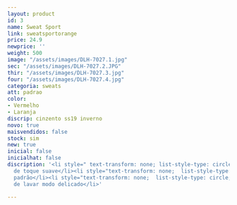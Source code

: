 ```yaml
---
layout: product
id: 3
name: Sweat Sport
link: sweatsportorange
price: 24.9
newprice: ''
weight: 500
image: "/assets/images/DLH-7027.1.jpg"
sec: "/assets/images/DLH-7027.2.JPG"
thir: "/assets/images/DLH-7027.3.jpg"
four: "/assets/images/DLH-7027.4.jpg"
categoria: sweats
att: padrao
color:
- Vermelho
- Laranja
discrip: cinzento ss19 inverno
novo: true
maisvendidos: false
stock: sim
new: true
inicial: false
inicialhat: false
discription: '<li style=" text-transform: none; list-style-type: circle; ">Tecido
  de toque suave</li><li style="text-transform: none;  list-style-type: circle; ">Sweat
  padrão</li><li style="text-transform: none;  list-style-type: circle; ">Máquina
  de lavar modo delicado</li>'

---
```

